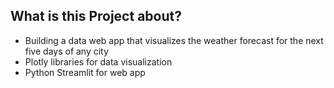 ## What is this Project about?

- Building a data web app that visualizes the weather forecast for the next five days of any city
- Plotly libraries for data visualization
- Python Streamlit for web app
